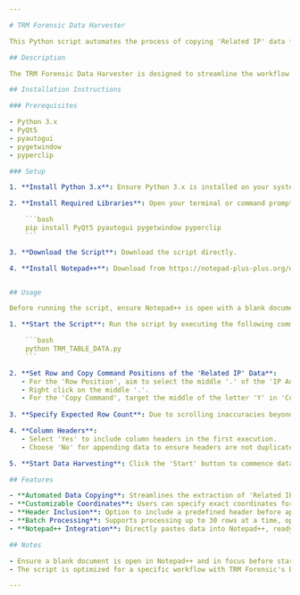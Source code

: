 ```yaml
---

# TRM Forensic Data Harvester

This Python script automates the process of copying 'Related IP' data found in TRM Forensic when reviewing a blockchain address in 'Blockchain Explorer'. It utilizes PyQt5 for the GUI, allowing users to specify coordinates for data selection and automatically pastes the extracted information into Notepad++.

## Description

The TRM Forensic Data Harvester is designed to streamline the workflow of cybersecurity and blockchain analysts by automating the tedious task of data extraction from blockchain explorers. It focuses on efficiently capturing 'Related IP' data and ensuring the data is accurately documented for further analysis.

## Installation Instructions

### Prerequisites

- Python 3.x
- PyQt5
- pyautogui
- pygetwindow
- pyperclip

### Setup

1. **Install Python 3.x**: Ensure Python 3.x is installed on your system. You can download it from [the official Python website](https://www.python.org/downloads/).

2. **Install Required Libraries**: Open your terminal or command prompt and run the following command:

    ```bash
    pip install PyQt5 pyautogui pygetwindow pyperclip
    ```

3. **Download the Script**: Download the script directly.

4. **Install Notepad++**: Download from https://notepad-plus-plus.org/downloads/


## Usage

Before running the script, ensure Notepad++ is open with a blank document focused.

1. **Start the Script**: Run the script by executing the following command in the terminal:

    ```bash
    python TRM_TABLE_DATA.py
    ```

2. **Set Row and Copy Command Positions of the 'Related IP' Data**: 
   - For the 'Row Position', aim to select the middle '.' of the 'IP Address' in the first row.
   - Right click on the middle '.'.
   - For the 'Copy Command', target the middle of the letter 'Y' in 'Copy Row'.
   
3. **Specify Expected Row Count**: Due to scrolling inaccuracies beyond 30 rows, it's recommended to set a maximum of 30 rows at a time. You can reposition the table and append more rows in batches of 30.

4. **Column Headers**: 
   - Select 'Yes' to include column headers in the first execution.
   - Choose 'No' for appending data to ensure headers are not duplicated.

5. **Start Data Harvesting**: Click the 'Start' button to commence data harvesting. Make sure the Notepad++ window is in focus.

## Features

- **Automated Data Copying**: Streamlines the extraction of 'Related IP' data.
- **Customizable Coordinates**: Users can specify exact coordinates for row selection and the copy command, enhancing accuracy.
- **Header Inclusion**: Option to include a predefined header before appending data, suitable for initial data setup.
- **Batch Processing**: Supports processing up to 30 rows at a time, optimizing for scrolling accuracy.
- **Notepad++ Integration**: Directly pastes data into Notepad++, ready for analysis.

## Notes

- Ensure a blank document is open in Notepad++ and in focus before starting the script.
- The script is optimized for a specific workflow with TRM Forensic's Blockchain Explorer 'Related IP' data and Notepad++. Adjustments may be needed for other applications or websites.

---
```


